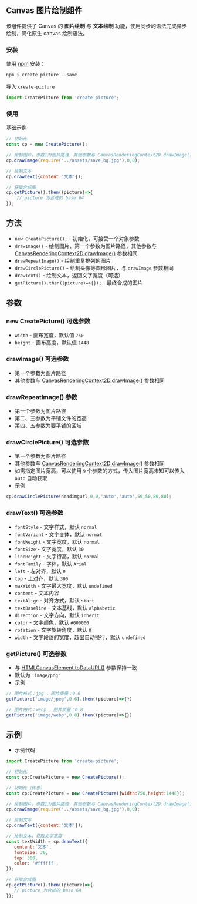 ## Canvas 图片绘制组件
该组件提供了 Canvas 的 **图片绘制** 与 **文本绘制** 功能，使用同步的语法完成异步绘制，简化原生 canvas 绘制语法。

### 安装
使用 [npm](https://www.npmjs.com/package/create-picture) 安装：
```git
npm i create-picture --save
```

导入 `create-picture`
```javascript
import CreatePicture from 'create-picture';
```

### 使用

基础示例
```javascript
// 初始化
const cp = new CreatePicture();

// 绘制图片，参数1为图片路径，其他参数与 CanvasRenderingContext2D.drawImage() 参数相同
cp.drawImage(require('../assets/save_bg.jpg'),0,0);

// 绘制文本
cp.drawText({content:'文本'});

// 获取合成图
cp.getPicture().then((picture)=>{
    // picture 为合成的 base 64
});
```

## 方法

- `new CreatePicture();` - 初始化，可接受一个对象参数
- `drawImage()` - 绘制图片，第一个参数为图片路径，其他参数与 [CanvasRenderingContext2D.drawImage()](https://developer.mozilla.org/zh-CN/docs/Web/API/CanvasRenderingContext2D/drawImage) 参数相同
- `drawRepeatImage()` - 绘制重复排列的图片
- `drawCirclePicture()` - 绘制头像等圆形图片，与 `drawImage` 参数相同
- `drawText()` - 绘制文本，返回文字宽度（可选）
- `getPicture().then((picture)=>{});` - 最终合成的图片

## 参数

### new CreatePicture() 可选参数

- `width` - 画布宽度，默认值 `750`
- `height` - 画布高度，默认值 `1448`

### drawImage() 可选参数

- 第一个参数为图片路径
- 其他参数与 [CanvasRenderingContext2D.drawImage()](https://developer.mozilla.org/zh-CN/docs/Web/API/CanvasRenderingContext2D/drawImage) 参数相同

### drawRepeatImage() 参数

- 第一个参数为图片路径
- 第二、三参数为平铺文件的宽高
- 第四、五参数为要平铺的区域

### drawCirclePicture() 可选参数

- 第一个参数为图片路径
- 其他参数与 [CanvasRenderingContext2D.drawImage()](https://developer.mozilla.org/zh-CN/docs/Web/API/CanvasRenderingContext2D/drawImage) 参数相同
- 如需指定图片宽高，可以使用 `9` 个参数的方式，传入图片宽高未知可以传入 `auto` 自动获取
- 示例
```javascript
cp.drawCirclePicture(headimgurl,0,0,'auto','auto',50,50,80,80);
```

### drawText() 可选参数

- `fontStyle` - 文字样式，默认 `normal`
- `fontVariant` - 文字变体，默认 `normal`
- `fontWeight` - 文字宽度，默认 `normal`
- `fontSize` - 文字宽度，默认 `30`
- `lineHeight` - 文字行高，默认 `normal`
- `fontFamily` - 字体，默认 `Arial`
- `left` - 左对齐，默认 `0`
- `top` - 上对齐，默认 `300`
- `maxWidth` - 文字最大宽度，默认 `undefined`
- `content` - 文本内容
- `textAlign` - 对齐方式，默认 `start`
- `textBaseline` - 文本基线，默认 `alphabetic`
- `direction` - 文字方向，默认 `inherit`
- `color` - 文字颜色，默认 `#000000`
- `rotation` - 文字旋转角度，默认 `0`
- `width` - 文字段落的宽度，超出自动换行，默认 `undefined`

### getPicture() 可选参数

- 与 [HTMLCanvasElement.toDataURL()](https://developer.mozilla.org/zh-CN/docs/Web/API/HTMLCanvasElement/toDataURL) 参数保持一致
- 默认为 `'image/png'`
- 示例
```javascript
// 图片格式：jpg ，图片质量：0.6
getPicture('image/jpeg',0.6).then((picture)=>{})

// 图片格式：webp ，图片质量：0.8
getPicture('image/webp',0.8).then((picture)=>{})
```

## 示例

-  示例代码
 ```javascript
import CreatePicture from 'create-picture';

// 初始化
const cp:CreatePicture = new CreatePicture();

// 初始化（传参）
const cp:CreatePicture = new CreatePicture({width:750,height:1448});

// 绘制图片，参数1为图片路径，其他参数与 CanvasRenderingContext2D.drawImage() 参数相同
cp.drawImage(require('../assets/save_bg.jpg'),0,0);

// 绘制文本
cp.drawText({content:'文本'});

// 绘制文本，获取文字宽度
const textWidth = cp.drawText({
    content:'文本',
    fontSize: 30,
    top: 300,
    color: '#ffffff',
});

// 获取合成图
cp.getPicture().then((picture)=>{
    // picture 为合成的 base 64
});
 ```
